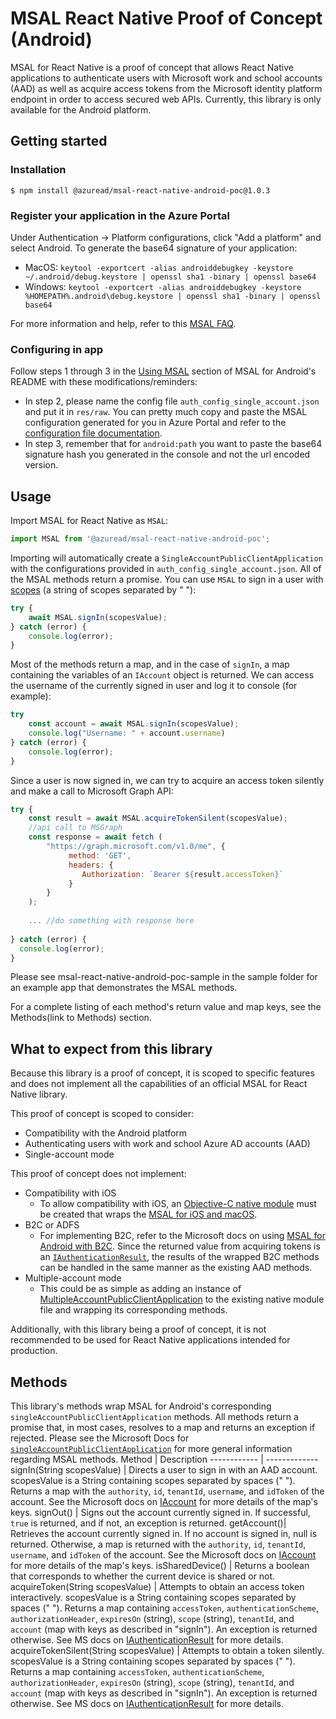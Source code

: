 # MSAL React Native Proof of Concept (Android)
MSAL for React Native is a proof of concept that allows React Native applications to authenticate users with Microsoft work and school accounts (AAD) as well as acquire access tokens from the Microsoft identity platform endpoint in order to access secured web APIs. Currently, this library is only available for the Android platform.
## Getting started

### Installation

`$ npm install @azuread/msal-react-native-android-poc@1.0.3`

### Register your application in the Azure Portal
Under Authentication -> Platform configurations, click "Add a platform" and select Android. 
To generate the base64 signature of your application:
* MacOS: `keytool -exportcert -alias androiddebugkey -keystore ~/.android/debug.keystore | openssl sha1 -binary | openssl base64`
* Windows: `keytool -exportcert -alias androiddebugkey -keystore %HOMEPATH%.android\debug.keystore | openssl sha1 -binary | openssl base64`

For more information and help, refer to this [MSAL FAQ](https://github.com/AzureAD/microsoft-authentication-library-for-android/wiki/MSAL-FAQ).

### Configuring in app
Follow steps 1 through 3 in the [Using MSAL](https://github.com/AzureAD/microsoft-authentication-library-for-android#using-msal) section of MSAL for Android's README with these modifications/reminders:
* In step 2, please name the config file `auth_config_single_account.json` and put it in `res/raw`. You can pretty much copy and paste the MSAL configuration generated for you in Azure Portal and refer to the [configuration file documentation](https://docs.microsoft.com/en-us/azure/active-directory/develop/msal-configuration).
* In step 3, remember that for `android:path` you want to paste the base64 signature hash you generated in the console and not the url encoded version.

## Usage
Import MSAL for React Native as `MSAL`:
```javascript
import MSAL from '@azuread/msal-react-native-android-poc';
```
Importing will automatically create a `SingleAccountPublicClientApplication` with the configurations provided in `auth_config_single_account.json`.
All of the MSAL methods return a promise. 
You can use `MSAL` to sign in a user with [scopes](https://docs.microsoft.com/en-us/azure/active-directory/develop/v2-permissions-and-consent#scopes-and-permissions) (a string of scopes separated by " "):
```javascript
try {
    await MSAL.signIn(scopesValue);
} catch (error) {
    console.log(error);
}
```
Most of the methods return a map, and in the case of `signIn`, a map containing the variables of an `IAccount` object is returned.
We can access the username of the currently signed in user and log it to console (for example):
```javascript
try 
    const account = await MSAL.signIn(scopesValue);
    console.log("Username: " + account.username)
} catch (error) {
    console.log(error);
}
```
Since a user is now signed in, we can try to acquire an access token silently and make a call to Microsoft Graph API:
```javascript
try {
    const result = await MSAL.acquireTokenSilent(scopesValue);
    //api call to MSGraph
    const response = await fetch (
        "https://graph.microsoft.com/v1.0/me", {
             method: 'GET',
             headers: {
                Authorization: `Bearer ${result.accessToken}`
             }
        }
    );
    
    ... //do something with response here
    
} catch (error) {
  console.log(error);
}
```
Please see msal-react-native-android-poc-sample in the sample folder for an example app that demonstrates the MSAL methods.

For a complete listing of each method's return value and map keys, see the Methods(link to Methods) section.

## What to expect from this library
Because this library is a proof of concept, it is scoped to specific features and does not implement all the capabilities of an official MSAL for React Native library. 

This proof of concept is scoped to consider:
* Compatibility with the Android platform
* Authenticating users with work and school Azure AD accounts (AAD)
* Single-account mode

This proof of concept does not implement:
* Compatibility with iOS
    * To allow compatibility with iOS, an [Objective-C native module](https://reactnative.dev/docs/native-modules-ios) must be created that wraps the       [MSAL for iOS and macOS](https://github.com/AzureAD/microsoft-authentication-library-for-objc#:~:text=The%20MSAL%20library%20for%20iOS%20and%20macOS%20gives,for%20those%20using%20our%20hosted%20identity%20management%20service.).
* B2C or ADFS
    * For implementing B2C, refer to the Microsoft docs on using [MSAL for Android with B2C](https://docs.microsoft.com/en-us/azure/active-directory/develop/msal-android-b2c). Since the returned value from acquiring tokens is an [`IAuthenticationResult`](https://docs.microsoft.com/en-us/dotnet/api/microsoft.identity.client.authenticationresult?view=azure-dotnet), the results of the wrapped B2C methods can be handled in the same manner as the existing AAD methods.
* Multiple-account mode
    * This could be as simple as adding an instance of [MultipleAccountPublicClientApplication](https://docs.microsoft.com/en-us/java/api/com.microsoft.identity.client.multipleaccountpublicclientapplication?view=azure-java-stable) to the existing native module file and      wrapping its corresponding methods.
    
Additionally, with this library being a proof of concept, it is not recommended to be used for React Native applications intended for production.

## Methods
This library's methods wrap MSAL for Android's corresponding `singleAccountPublicClientApplication` methods. All methods return a promise that, in most cases, resolves to a map and returns an exception if rejected. Please see the Microsoft Docs for [`singleAccountPublicClientApplication`](https://docs.microsoft.com/en-us/java/api/com.microsoft.identity.client.singleaccountpublicclientapplication?view=azure-java-stable) for more general information regarding MSAL methods.
Method | Description
------------ | -------------
signIn(String scopesValue) | Directs a user to sign in with an AAD account. scopesValue is a String containing scopes separated by spaces (" "). Returns a map with the `authority`, `id`, `tenantId`, `username`, and `idToken` of the account. See the Microsoft docs on [IAccount](https://docs.microsoft.com/en-us/java/api/com.microsoft.identity.client.iaccount?view=azure-java-stable) for more details of the map's keys.
signOut() | Signs out the account currently signed in. If successful, `true` is returned, and if not, an exception is returned.
getAccount()| Retrieves the account currently signed in. If no account is signed in, null is returned. Otherwise, a map is returned with the `authority`, `id`, `tenantId`, `username`, and `idToken` of the account. See the Microsoft docs on [IAccount](https://docs.microsoft.com/en-us/java/api/com.microsoft.identity.client.iaccount?view=azure-java-stable) for more details of the map's keys.
isSharedDevice() | Returns a boolean that corresponds to whether the current device is shared or not.
acquireToken(String scopesValue) | Attempts to obtain an access token interactively. scopesValue is a String containing scopes separated by spaces (" "). Returns a map containing `accessToken`, `authenticationScheme`, `authorizationHeader`, `expiresOn` (string), `scope` (string), `tenantId`, and `account` (map with keys as described in "signIn"). An exception is returned otherwise. See MS docs on [IAuthenticationResult](https://docs.microsoft.com/en-us/java/api/com.microsoft.identity.client.iauthenticationresult?view=azure-java-stable) for more details.
acquireTokenSilent(String scopesValue) | Attempts to obtain a token silently. scopesValue is a String containing scopes separated by spaces (" "). Returns a map containing `accessToken`, `authenticationScheme`, `authorizationHeader`, `expiresOn` (string), `scope` (string), `tenantId`, and `account` (map with keys as described in "signIn"). An exception is returned otherwise. See MS docs on [IAuthenticationResult](https://docs.microsoft.com/en-us/java/api/com.microsoft.identity.client.iauthenticationresult?view=azure-java-stable) for more details.
